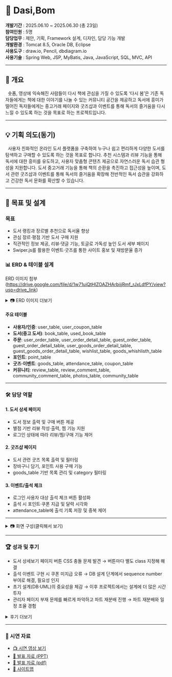 # 🌸 Dasi,Bom

**개발기간** : ﻿2025.06.10 ~ 2025.06.30 (총 23일)  
**참여인원** : 5명  
**담당업무** : ﻿제안, 기획, Framework 설계, 디자인, 담당 기능 개발  
**개발환경** : Tomcat 8.5, Oracle DB, Eclipse  
**사용도구** : ﻿draw.io, Pencil, dbdiagram.io  
**사용기술** : ﻿Spring Web, JSP, MyBatis, Java, JavaScript, SQL, MVC, API  

---

## 📖 개요
&nbsp;&nbsp;숏폼, 영상에 익숙해진 사람들이 다시 책에 관심을 가질 수 있도록 ‘다시 봄’은 기존 독자들에게는 책에 대한 이야기를 나눌 수 있는 커뮤니티 공간을 제공하고 독서에 흥미가 떨어진 독자들에게는 중고거래 페이지와 굿즈샵과 이벤트를 통해 독서의 즐거움을 다시 느낄 수 있도록 하는 것을 목표로 하는 프로젝트입니다.  

---

## 💡 기획 의도(동기)
﻿&nbsp;&nbsp;사용자 친화적인 온라인 도서 플랫폼을 구축하여 누구나 쉽고 편리하게 다양한 도서를 탐색하고 구매할 수 있도록 하는 것을 목표로 합니다. 추천 시스템과 리뷰 기능을 통해 독서에 대한 흥미를 유도하고, 사용자 맞춤형 콘텐츠 제공으로 자연스러운 독서 습관 형성을 지원합니다. 도서 중고거래 기능을 통해 책의 순환을 촉진하고 접근성을 높이며, 도서 관련 굿즈샵과 이벤트를 통해 독서의 즐거움을 확장해 전반적인 독서 습관을 강화하고 건강한 독서 문화를 확산할 수 있습니다.


---

## 🎯 목표 및 설계
### 목표
- 도서 랭킹과 장르별 추천으로 독서율 향상
- 관심 장르·평점 기반 도서 구매 지원
- 직관적인 정보 제공, 리뷰·댓글 기능, 토글로 가독성 높인 도서 세부 페이지
- Swiper.js를 활용한 이벤트·굿즈를 통한 사이트 홍보 및 재방문율 증가 

### 📊 ERD & 테이블 설계
ERD 이미지 첨부 (https://drive.google.com/file/d/1w71uiQtHlZOAZHArbiijRmf_rJxLdfPY/view?usp=drive_link)

<details>
<summary>📷 ERD 이미지 더보기</summary>
  
<img width="2429" height="1409" alt="ERD" src="https://github.com/user-attachments/assets/d770190d-1c78-403a-a2d4-32aea779f2e1" />

</details>

#### 주요 테이블
- ﻿**사용자/인증**: user_table, user_coupon_table
- **도서(중고 도서)**: book_table, used_book_table
- **주문**: user_order_table, user_order_detail_table, guest_order_table, guest_order_detail_table, user_goods_order_detail_table, guest_goods_order_detail_table, wishlist_table, goods_whishlisth_table 
- **포인트**: point_table
- **굿즈·이벤트**: goods_table, attendance_table, coupon_table
- **커뮤니티**: review_table, review_comment_table, community_comment_table, photos_table, community_table


---

### 🛠️ 담당 역할
#### 1. 도서 상세 페이지
- 도서 정보 출력 및 구매 버튼 제공
- 별점 기반 리뷰 작성·출력, 찜 기능 지원
- 로그인 상태에 따라 리뷰/찜/구매 기능 제어

#### 2. 굿즈샵 페이지
- 도서 관련 굿즈 목록 출력 및 필터링
- 장바구니 담기, 포인트 사용 구매 기능
- goods_table 기반 목록 관리 및 category 필터링 

#### 3. 이벤트/출석 체크
- 로그인 사용자 대상 출석 체크 버튼 활성화
- 출석 시 포인트·쿠폰 지급 및 달력 시각화
- attendance_table에 출석 기록 저장 및 중복 제어

---

<details>
<summary>📷 화면 구성(클릭해서 보기) </summary>


|구분| 화면 | 미리보기 |
|----------|----------|----------|
|공통| 메인화면 | <img width="683" height="356" alt="image" src="https://github.com/user-attachments/assets/a790981f-18a9-4bde-8c4f-5d3119fd92e4" /> |
|공통| 굿즈 페이지 | <img width="502" height="307" alt="image" src="https://github.com/user-attachments/assets/d26cfbdc-9ebd-458e-8c38-23ac772a4ab6" /> |
|공통| 굿즈 상세 페이지 & 더보기| <img width="965" height="582" alt="image" src="https://github.com/user-attachments/assets/ad5149a7-d93f-42d3-b0f9-91603c72c3ec" /> <img width="460" height="301" alt="image" src="https://github.com/user-attachments/assets/f772022c-9836-45dc-8437-000d10d389a6" /> |
|공통| 이벤트 페이지| <img width="840" height="370" alt="image" src="https://github.com/user-attachments/assets/4a730271-2ead-4cd0-8f02-151e0248a978" /> |
|공통| 도서 상세 페이지 | <img width="846" height="447" alt="image" src="https://github.com/user-attachments/assets/e04d2302-553b-4f75-a09a-f380fa664ecf" /> |
|유저| 리뷰 작성 | <img width="600" alt="image" src="https://github.com/user-attachments/assets/9b6761ca-4055-459e-9714-b65b12ce66c3" /> |
|유저| 댓글 | <img width="600" alt="image" src="https://github.com/user-attachments/assets/49842821-4481-43cb-a518-abe28f9eed28" /> |
|유저| 출석이벤트 | <img width="600" alt="image" src="https://github.com/user-attachments/assets/63f58b3e-f7a1-4cdd-a3fb-4985aa6ddec3" /> <img width="600" alt="image" src="https://github.com/user-attachments/assets/cc53c9d1-fbb7-482c-88bf-9f9f0baf0a79" /> | 
|유저| 장바구니 | <img width="600" alt="image" src="https://github.com/user-attachments/assets/685a4a07-216d-4da5-b65e-2546fc35541e" /> | 
|유저| 결제하기 | <img width="600" alt="image" src="https://github.com/user-attachments/assets/1d07e2b4-d860-47c3-b1c5-c9317d2eb393" /> | 
|유저| 중고도서 | <img width="656" height="308" alt="image" src="https://github.com/user-attachments/assets/4e652168-c6f1-4911-b03d-5b393c5809c8" /> | 
|공통| 게시판 | <img width="593" height="325" alt="image" src="https://github.com/user-attachments/assets/edc6b5df-b396-4091-9a68-dae28e5fc791" /> | 
|유저| 마이페이지 | <img width="642" height="353" alt="image" src="https://github.com/user-attachments/assets/f26a0075-7867-4b73-b258-ff6d15f29ada" /> | 
|유저| 구매내역 & 환불 | <img width="645" height="355" alt="image" src="https://github.com/user-attachments/assets/9cc9d062-509e-41d8-a0e4-ab246933de30" /> | 
|관리자| 유저관리 & 쿠폰지급 | <img width="679" height="320" alt="image" src="https://github.com/user-attachments/assets/472da0e1-f137-4b49-9b28-6193d3cd6e78" /> |
|관리자| 구매내역 & 환불처리| <img width="482" height="292" alt="image" src="https://github.com/user-attachments/assets/80164d28-c29c-48f0-824e-65e16ef88b93" /> <img width="557" height="251" alt="image" src="https://github.com/user-attachments/assets/d6cc2d05-8ad6-44a9-9916-c0a821615ba0" /> |

</details>



---

### 🏆 성과 및 후기 
- 도서 상세보기 페이지 버튼 CSS 충돌 문제 발견 → 버튼마다 별도 class 지정해 해결
- 출석 이벤트 구현 시 쿠폰 미지급 오류 → DB 설계 단계에서 sequence number 부여로 해결, 필요성 인지
- 초기 설계(DB·UML)의 중요성을 체감 → 이후 프로젝트에서는 설계에 더 많은 시간 투자
- 관리자 페이지 부재 문제를 빠르게 파악하고 파트 재분배 진행 → 파트 재분배와 일정 조율 경험

<details>
<summary> 후기 더보기 </summary>


﻿&nbsp;&nbsp;도서 상세보기 페이지는 한 페이지에 도서에 대한 정보와 구매하기, 장바구니, 찜 버튼 그리고 리뷰 등록, 수정, 삭제 버튼 등 많은 버튼들이 있었는데 그 버튼들을 각각 원하는 위치, 크기로 변경하는데 어려움이 있었습니다. 다른 페이지에서는 원하는대로 css를 잘 구현할 수 있었지만 유독 도서 상세보기 페이지에서만 css style을 원하는대로 구현하기가 힘들어서 원인을 구글에 검색해본 결과 한 페이지 내에 “버튼”이 많을 때 버튼마다 다른 이름(class)으로 작성해주지 않으면 하나의 style이 모든 버튼에 적용돼서 버튼마다의 css를 구현하기가 힘들다는 것을 새롭게 알게 되었습니다. 

&nbsp;&nbsp;출석체크 버튼을 누르면 매일 출석 도장이 달력에 찍히고 10일, 20일, 30일 마다 포인트와 쿠폰을 주는 출석체크 이벤트를 구현하려 했을 때 10일, 30일 마다 포인트는 지급이 되지만 쿠폰은 지급이 되지 않는 오류가 발생했습니다. 같은 출석이벤트 코드에서 포인트는 지급이 되지만 쿠폰만 지급되지 않는 상황이 가장 핵심적인 부분이라고 생각했고 포인트와 쿠폰의 코드를 나란히 두고 다른 점을 찾아보았지만 오류를 발견하지 못했고 때문에 db가 원인이라 판단하여 이번엔 포인트 테이블과 쿠폰 테이블을 비교해 보며 쿠폰 지급 테이블 작성 예시들을 검색해 본 결과 결론적으로 sequence number가 필요하지 않은 포인트와 달리 쿠폰에는 sequence number가 꼭 필요하다는 점을 알게되었습니다. 이런 경험을 통해 웹페이지 구현시 개발을 빨리 시작하는 것보다 시간이 조금 걸리더라도 초기 설계단계인 db 구성과 UML을 꼼꼼히 작성하는 것이 오히려 개발시간을 단축할 수 있음을 확실하게 알게되었고 그 이후 프로젝트 때는 초기설계 단계에 더 오랜 시간을 투자해 개발 시작 시간은 조금 늦어졌지만 오히려 오류가 적게 발생할 수 있었습니다.

&nbsp;&nbsp;프로젝트 제출 일주일 전 관리자 페이지를 만들지 않았다는 것을 알고 다시 파트를 재분배하게 되었습니다. 아직 담당 페이지를 완성하지 못한 조원들의 진행률을 검토하고 선택과 집중을 하자는 제안을 했습니다. 가장 먼저 기간 안에 아직 완성하지 못한 페이지를 마무리하는 것을 최우선으로 두고 더 만들고 싶던 상세 페이지들과 기능들은 시간이 남으면 하기로 하고 일단 제외했습니다. 제가 맡은 도서 상세 페이지는 거의 마무리 단계였기 때문에 먼저 프론트엔드까지 끝낸 제가 다른 조원들의 프론트엔드를 맡아서 마무리하고 그 후 시간이 남아서 굿즈샵과 이벤트 페이지를 더 만들었습니다. 시간이 부족했기 때문에 굿즈샵과 이벤트 페이지는 같은 레이아웃을 사용해 시간을 단축하고 대신 출석이벤트를 구현하는 데 더 시간을 할애해서 전반적으로 지루하지 않고 참신한 페이지들을 많이 추가  했습니다. 

</details>

---

### 🎥 시연 자료
- [📺 시연 영상 보기](https://drive.google.com/file/d/1pIk7VF6Yq5ruwVTl7RSlTIRkIgqB7VIe/view?usp=drive_link)  
- [📑 발표 자료 (PPT)](https://docs.google.com/presentation/d/1vRkRwIw13_7I01pk2DKZlyrN8tb0rPAd/edit?usp=drive_link&ouid=115939005204624444347&rtpof=true&sd=true)
- [📑 발표 자료 (pdf)](https://drive.google.com/file/d/1YdbwpTnCDHDKLhtmtihu2GvQgdYsxXvu/view?usp=drive_link)
- [📑 사이트맵](https://drive.google.com/file/d/1oemhnf1p7zDzyH_jC-ZArEcNbIdBa-KX/view?usp=drive_link)
